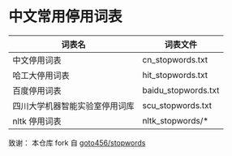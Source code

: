 # 中文常用停用词表

| 词表名 | 词表文件 |
| - | - |
| 中文停用词表                   | cn\_stopwords.txt    |
| 哈工大停用词表                 | hit\_stopwords.txt   |
| 百度停用词表                   | baidu\_stopwords.txt |
| 四川大学机器智能实验室停用词库    | scu\_stopwords.txt   |
| nltk 停用词表                 | nltk_stopwords/\*      |


<!--
### GitHub仓库星标统计
[![Stargazers over time](https://starchart.cc/ZeroneBo/stopwords.svg)](https://starchart.cc/ZeroneBo/stopwords)
-->


致谢：
本仓库 fork 自 [goto456/stopwords](https://github.com/goto456/stopwords)
